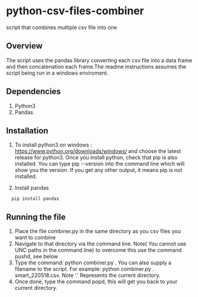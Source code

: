 # python-csv-files-combiner
script that combines multiple csv file into one

## Overview
The script uses the pandas library converting each csv file into a data frame and then concatenation each frame.The readme instructions assumes the script being run in a windows enviroment.

## Dependencies
1) Python3
2) Pandas

## Installation
1)	To install python3 on windows :  https://www.python.org/downloads/windows/ and choose the latest release for python3. Once you install python, check that pip is also installed. You can type pip --version into the command line which will show you the version. If you get any other output, it means pip is not installed.

2) Install pandas
```  
  pip install pandas 

```

## Running the file
1)	Place the file combiner.py in the same directory as you csv files you want to combine
2)	Navigate to that directory via the command line. Note( You cannot use UNC paths in the command line) to overcome this use the command pushd, see below
3)	Type the command: python combiner.py . You can also supply a filename to the script. For example:  python combiner.py .  smart_220518.csv. Note ‘.’ Represents the current directory.
4)	Once done, type the command popd, this will get you back to your current directory.
